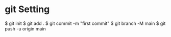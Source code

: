 # git Setting

$ git init
$ git add .
$ git commit -m "first commit"
$ git branch -M main
$ git push -u origin main
